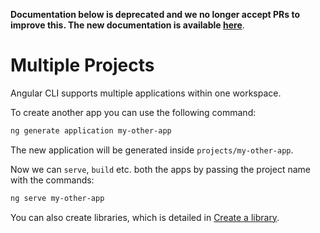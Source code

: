 **Documentation below is deprecated and we no longer accept PRs to improve this. The new documentation is available [here](https://next.angular.io/guide/build)**.

# Multiple Projects

Angular CLI supports multiple applications within one workspace.

To create another app you can use the following command:
```sh
ng generate application my-other-app
```

The new application will be generated inside `projects/my-other-app`.

Now we can `serve`, `build` etc. both the apps by passing the project name with the commands:

```sh
ng serve my-other-app
```

You can also create libraries, which is detailed in [Create a library](stories/create-library).